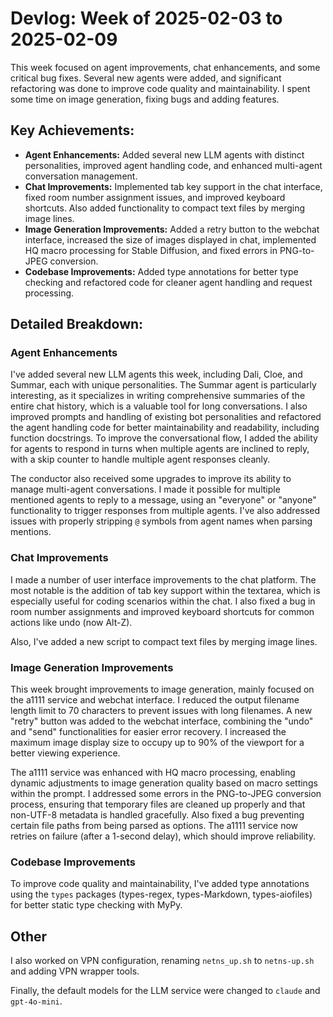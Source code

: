 # Devlog: Week of 2025-02-03 to 2025-02-09

This week focused on agent improvements, chat enhancements, and some critical bug fixes. Several new agents were added, and significant refactoring was done to improve code quality and maintainability. I spent some time on image generation, fixing bugs and adding features.

## Key Achievements:

*   **Agent Enhancements:** Added several new LLM agents with distinct personalities, improved agent handling code, and enhanced multi-agent conversation management.
*   **Chat Improvements:** Implemented tab key support in the chat interface, fixed room number assignment issues, and improved keyboard shortcuts. Also added functionality to compact text files by merging image lines.
*   **Image Generation Improvements:** Added a retry button to the webchat interface, increased the size of images displayed in chat, implemented HQ macro processing for Stable Diffusion, and fixed errors in PNG-to-JPEG conversion.
*   **Codebase Improvements:** Added type annotations for better type checking and refactored code for cleaner agent handling and request processing.

## Detailed Breakdown:

### Agent Enhancements

I've added several new LLM agents this week, including Dali, Cloe, and Summar, each with unique personalities.  The Summar agent is particularly interesting, as it specializes in writing comprehensive summaries of the entire chat history, which is a valuable tool for long conversations.  I also improved prompts and handling of existing bot personalities and refactored the agent handling code for better maintainability and readability, including function docstrings. To improve the conversational flow, I added the ability for agents to respond in turns when multiple agents are inclined to reply, with a skip counter to handle multiple agent responses cleanly.

The conductor also received some upgrades to improve its ability to manage multi-agent conversations. I made it possible for multiple mentioned agents to reply to a message, using an "everyone" or "anyone" functionality to trigger responses from multiple agents. I've also addressed issues with properly stripping `@` symbols from agent names when parsing mentions.

### Chat Improvements

I made a number of user interface improvements to the chat platform. The most notable is the addition of tab key support within the textarea, which is especially useful for coding scenarios within the chat. I also fixed a bug in room number assignments and improved keyboard shortcuts for common actions like undo (now Alt-Z).

Also, I've added a new script to compact text files by merging image lines.

### Image Generation Improvements

This week brought improvements to image generation, mainly focused on the a1111 service and webchat interface. I reduced the output filename length limit to 70 characters to prevent issues with long filenames. A new "retry" button was added to the webchat interface, combining the "undo" and "send" functionalities for easier error recovery. I increased the maximum image display size to occupy up to 90% of the viewport for a better viewing experience.

The a1111 service was enhanced with HQ macro processing, enabling dynamic adjustments to image generation quality based on macro settings within the prompt. I addressed some errors in the PNG-to-JPEG conversion process, ensuring that temporary files are cleaned up properly and that non-UTF-8 metadata is handled gracefully. Also fixed a bug preventing certain file paths from being parsed as options. The a1111 service now retries on failure (after a 1-second delay), which should improve reliability.

### Codebase Improvements

To improve code quality and maintainability, I've added type annotations using the `types` packages (types-regex, types-Markdown, types-aiofiles) for better static type checking with MyPy.

## Other

I also worked on VPN configuration, renaming `netns_up.sh` to `netns-up.sh` and adding VPN wrapper tools.

Finally, the default models for the LLM service were changed to `claude` and `gpt-4o-mini`.
